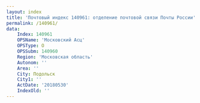 ```yaml
---
layout: index
title: 'Почтовый индекс 140961: отделение почтовой связи Почты России'
permalink: /140961/
data:
    Index: 140961
    OPSName: 'Московский Асц'
    OPSType: О
    OPSSubm: 140960
    Region: 'Московская область'
    Autonom: ''
    Area: ''
    City: Подольск
    City1: ''
    ActDate: '20180530'
    IndexOld: ''
---
```

